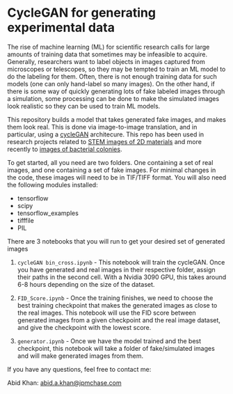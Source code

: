 # CycleGAN for generating experimental data

The rise of machine learning (ML) for scientific research calls for large amounts of training data that sometimes may be infeasible to acquire. Generally, researchers want to label objects in images captured from microscopes or telescopes, so they may be tempted to train an ML model to do the labeling for them. Often, there is not enough training data for such models (one can only hand-label so many images). On the other hand, if there is some way of quickly generating lots of fake labeled images through a simulation, some processing can be done to make the simulated images look realistic so they can be used to train ML models. 

This repository builds a model that takes generated fake images, and makes them look real. This is done via image-to-image translation, and in particular, using a [cycleGAN](https://arxiv.org/abs/1703.10593) architecure. This repo has been used in research projects related to [STEM images of 2D materials](https://www.nature.com/articles/s41524-023-01042-3) and more recently to [images of bacterial colonies](https://arxiv.org/abs/2405.12407).

To get started, all you need are two folders. One containing a set of real images, and one containing a set of fake images. For minimal changes in the code, these images will need to be in TIF/TIFF format. You will also need the following modules installed:

* tensorflow
* scipy
* tensorflow_examples
* tifffile
* PIL

There are 3 notebooks that you will run to get your desired set of generated images

1. `cycleGAN bin_cross.ipynb` - This notebook will train the cycleGAN. Once you have generated and real images in their respective folder, assign their paths in the second cell. With a Nvidia 3090 GPU, this takes around 6-8 hours depending on the size of the dataset.
  
2. `FID_Score.ipynb` - Once the training finishes, we need to choose the best training checkpoint that makes the generated images as close to the real images. This notebook will use the FID score between generated images from a given checkpoint and the real image dataset, and give the checkpoint with the lowest score.

3. `generator.ipynb` - Once we have the model trained and the best checkpoint, this notebook will take a folder of fake/simulated images and will make generated images from them.

If you have any questions, feel free to contact me:


Abid Khan: abid.a.khan@jpmchase.com
